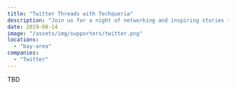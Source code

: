 ```yaml
---
title: "Twitter Threads with Techqueria"
description: "Join us for a night of networking and inspiring stories told by Latinx in Tech hosted by Twitter."
date: 2019-08-14
image: "/assets/img/supporters/twitter.png"
locations:
  - "bay-area"
companies:
  - "Twitter"
---
```


TBD

